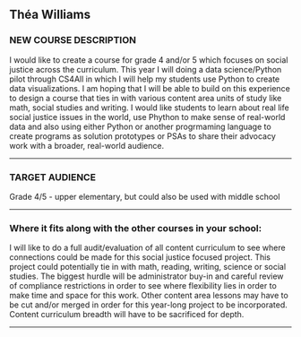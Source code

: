 ## Théa Williams

### NEW COURSE DESCRIPTION
I would like to create a course for grade 4 and/or 5 which focuses on social justice across the curriculum. This year I will doing a data science/Python pilot through CS4All in which I will help my students use Python to create data visualizations. I am hoping that I will be able to build on this experience to design a course that ties in with various content area units of study like math, social studies and writing. I would like students to learn about real life social justice issues in the world, use Phython to make sense of real-world data and also using either Python or another progrmaming language to create programs as solution prototypes or PSAs to share their advocacy work with a broader, real-world audience.

___________________________________________________________________________________________________________________________________________________________

### TARGET AUDIENCE
Grade 4/5 - upper elementary, but could also be used with middle school
___________________________________________________________________________________________________________________________________________________________

### Where it fits along with the other courses in your school:
I will like to do a full audit/evaluation of all content curriculum to see where connections could be made for this social justice focused project. This project could potentially tie in with math, reading, writing, science or social studies. The biggest hurdle will be administrator buy-in and careful review of compliance restrictions in order to see where flexibility lies in order to make time and space for this work. Other content area lessons may have to be cut and/or merged in order for this year-long project to be incorporated. Content curriculum breadth will have to be sacrificed for depth.
___________________________________________________________________________________________________________________________________________________________
